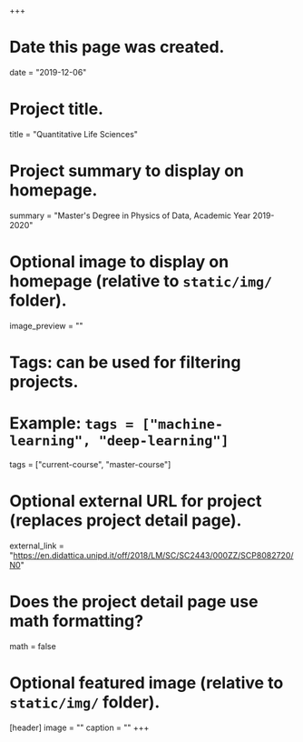 +++
# Date this page was created.
date = "2019-12-06"

# Project title.
title = "Quantitative Life Sciences"

# Project summary to display on homepage.
summary = "Master's Degree in Physics of Data, Academic Year 2019-2020"

# Optional image to display on homepage (relative to `static/img/` folder).
image_preview = ""

# Tags: can be used for filtering projects.
# Example: `tags = ["machine-learning", "deep-learning"]`
tags = ["current-course", "master-course"]

# Optional external URL for project (replaces project detail page).
external_link = "https://en.didattica.unipd.it/off/2018/LM/SC/SC2443/000ZZ/SCP8082720/N0"

# Does the project detail page use math formatting?
math = false

# Optional featured image (relative to `static/img/` folder).
[header]
image = ""
caption = ""
+++
